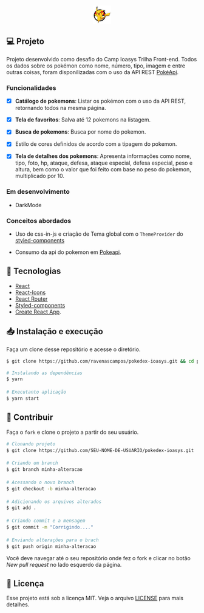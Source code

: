 <p align="center">
  <img alt="Favicon" src="https://raw.githubusercontent.com/ravenascampos/pokeapi/Developer/public/favicon.ico"  />
</p>


## 💻 Projeto

Projeto desenvolvido como desafio do Camp Ioasys Trilha Front-end. 
Todos os dados sobre os pokémon como nome, número, tipo, imagem e entre outras coisas, foram disponilizadas com o uso da API REST [PokéApi](https://pokeapi.co/).

### Funcionalidades


- [x] **Catálogo de pokemons**: Listar os pokémon com o uso da API REST, retornando todos na mesma página.

- [x] **Tela de favoritos**: Salva até 12 pokemons na listagem.

- [x] **Busca de pokemons**: Busca por nome do pokemon.

- [x] Estilo de cores definidos de acordo com a tipagem do pokemon. 

- [x] **Tela de detalhes dos pokemons**: Apresenta informações como nome, tipo, foto, hp, ataque, defesa, ataque especial, defesa especial, peso e altura, bem como o valor que foi feito com base no peso do pokemon, multiplicado por 10.

### Em desenvolvimento

- DarkMode

### Conceitos abordados

- Uso de css-in-js e criação de Tema global com o `ThemeProvider` do [styled-components](https://www.styled-components.com/)

- Consumo da api do pokemon em [Pokeapi](https://pokeapi.co/).


## :rocket: Tecnologias

- [React](https://pt-br.reactjs.org/)
- [React-Icons](https://react-icons.netlify.com/)
- [React Router](https://reactrouter.com/web/guides/quick-start)
- [Styled-components](https://www.styled-components.com/)
- [Create React App](https://github.com/facebook/create-react-app).


## 📥 Instalação e execução

Faça um clone desse repositório e acesse o diretório.

```bash
$ git clone https://github.com/ravenascampos/pokedex-ioasys.git && cd pokeapi
```

```bash
# Instalando as dependências
$ yarn

# Executanto aplicação
$ yarn start

```

## :muscle: Contribuir

Faça o `fork` e clone o projeto a partir do seu usuário.

```bash
# Clonando projeto
$ git clone https://github.com/SEU-NOME-DE-USUARIO/pokedex-ioasys.git

# Criando um branch
$ git branch minha-alteracao

# Acessando o novo branch
$ git checkout -b minha-alteracao

# Adicionando os arquivos alterados
$ git add .

# Criando commit e a mensagem
$ git commit -m "Corrigindo...."

# Enviando alterações para o brach
$ git push origin minha-alteracao
```

Você deve navegar até o seu repositório onde fez o fork e clicar no botão _New pull request_ no lado esquerdo da página.

## 📝 Licença

Esse projeto está sob a licença MIT. Veja o arquivo [LICENSE](LICENSE.md) para mais detalhes.
